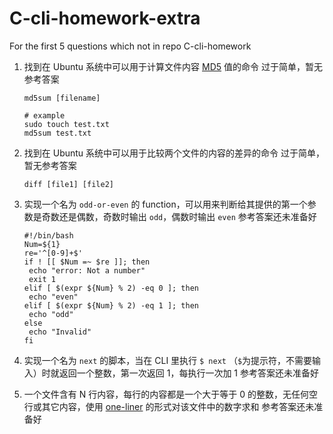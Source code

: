 # C-cli-homework-extra
For the first 5 questions which not in repo C-cli-homework



1. 找到在 Ubuntu 系统中可以用于计算文件内容 [MD5](https://www.jianshu.com/p/81c30781d4f7) 值的命令
   过于简单，暂无参考答案

   ```shell
   md5sum [filename]
   
   # example
   sudo touch test.txt
   md5sum test.txt
   ```

   

2. 找到在 Ubuntu 系统中可以用于比较两个文件的内容的差异的命令
   过于简单，暂无参考答案

   ```
   diff [file1] [file2]
   ```

   

3. 实现一个名为 `odd-or-even` 的 function，可以用来判断给其提供的第一个参数是奇数还是偶数，奇数时输出 `odd`，偶数时输出 `even`
   参考答案还未准备好

   ```shell
   #!/bin/bash
   Num=${1}
   re='^[0-9]+$'
   if ! [[ $Num =~ $re ]]; then
   	echo "error: Not a number"
   	exit 1
   elif [ $(expr ${Num} % 2) -eq 0 ]; then
   	echo "even"
   elif [ $(expr ${Num} % 2) -eq 1 ]; then
   	echo "odd"
   else
   	echo "Invalid"
   fi
   ```
   
   
   
4. 实现一个名为 `next` 的脚本，当在 CLI 里执行 `$ next` （`$`为提示符，不需要输入）时就返回一个整数，第一次返回 1，每执行一次加 1
   参考答案还未准备好

5. 一个文件含有 N 行内容，每行的内容都是一个大于等于 0 的整数，无任何空行或其它内容，使用 [one-liner](https://onceupon.github.io/Bash-Oneliner/) 的形式对该文件中的数字求和
   参考答案还未准备好
